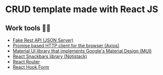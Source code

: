 # CRUD template made with React JS

<h2>Work tools 🔧🔨</h2>
<ul>
  <li><a href="https://github.com/typicode/json-server">Fake Rest API (JSON Server)</a></li>
  <li><a href="https://axios-http.com/">Promise based HTTP client for the browser (Axios)</a></li>
  <li><a href="https://mui.com/material-ui/getting-started/overview/">Material UI library that implements Google's Material Design (MUI)</a></li>
  <li><a href="https://notistack.com/">React Snackbars library (Notistack)</a></li>  
  <li><a href="https://reactrouter.com/en/main">React Router</a></li>
  <li><a href="https://react-hook-form.com/">React Hook Form</a></li>
</ul>
